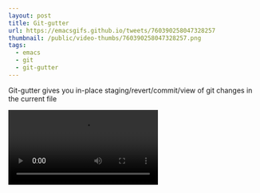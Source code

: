 ```yaml
---
layout: post
title: Git-gutter
url: https://emacsgifs.github.io/tweets/760390258047328257
thumbnail: /public/video-thumbs/760390258047328257.png
tags:
  - emacs
  - git
  - git-gutter
---
```


Git-gutter gives you in-place staging/revert/commit/view of git changes in the current file

<video controls autoplay loop>
  <source src="/public/videos/760390258047328257.mp4" type="video/mp4">
    Sorry your browser does not support the video tag, maybe time to upgrade?
</video>
